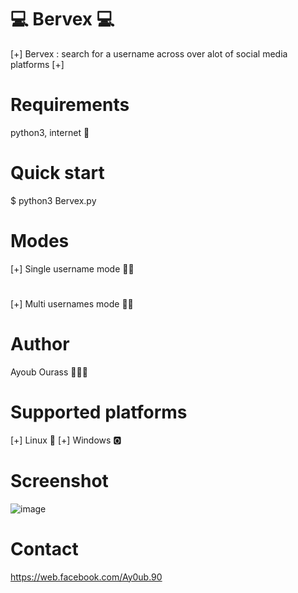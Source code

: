 #  💻    Bervex    💻
[+] Bervex : search for a username across over alot of social media platforms [+]  
# Requirements 
python3, internet 🙂
# Quick start 
$ python3 Bervex.py
# Modes 
[+] Single username mode ☝🏼
#
[+] Multi usernames mode ✋🏼
# Author
Ayoub Ourass 👨🏽‍💻
# Supported platforms 
[+] Linux 🐧
[+] Windows 🅾️
# Screenshot
![image](https://user-images.githubusercontent.com/45905472/66722247-4c10e900-ee03-11e9-9e1f-cf7fb228afe2.png)
# Contact 
https://web.facebook.com/Ay0ub.90

